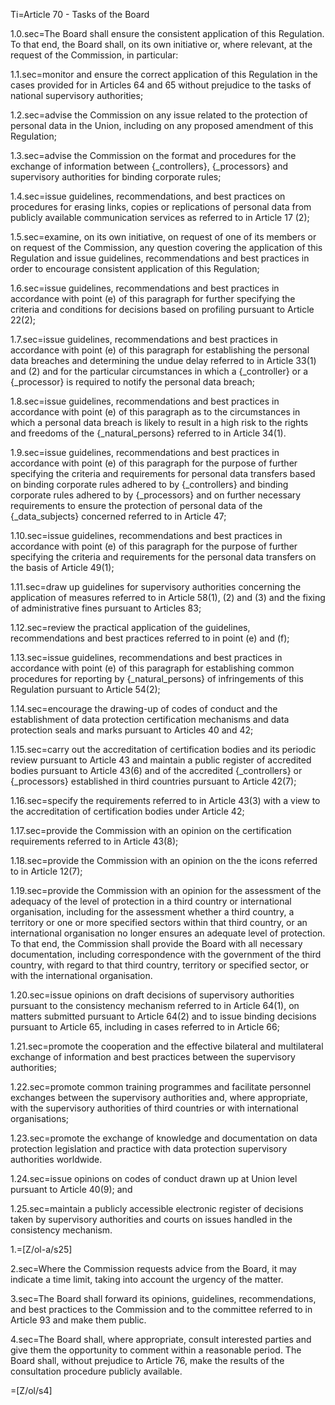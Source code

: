 Ti=Article 70 - Tasks of the Board

1.0.sec=The Board shall ensure the consistent application of this Regulation. To that end, the Board shall, on its own initiative or, where relevant, at the request of the Commission, in particular:

1.1.sec=monitor and ensure the correct application of this Regulation in the cases provided for in Articles 64 and 65 without prejudice to the tasks of national supervisory authorities;

1.2.sec=advise the Commission on any issue related to the protection of personal data in the Union, including on any proposed amendment of this Regulation;

1.3.sec=advise the Commission on the format and procedures for the exchange of information between {_controllers}, {_processors} and supervisory authorities for binding corporate rules;

1.4.sec=issue guidelines, recommendations, and best practices on procedures for erasing links, copies or replications of personal data from publicly available communication services as referred to in Article 17 (2);

1.5.sec=examine, on its own initiative, on request of one of its members or on request of the Commission, any question covering the application of this Regulation and issue guidelines, recommendations and best practices in order to encourage consistent application of this Regulation;

1.6.sec=issue guidelines, recommendations and best practices in accordance with point (e) of this paragraph for further specifying the criteria and conditions for decisions based on profiling pursuant to Article 22(2);

1.7.sec=issue guidelines, recommendations and best practices in accordance with point (e) of this paragraph for establishing the personal data breaches and determining the undue delay referred to in Article 33(1) and (2) and for the particular circumstances in which a {_controller} or a {_processor} is required to notify the personal data breach;

1.8.sec=issue guidelines, recommendations and best practices in accordance with point (e) of this paragraph as to the circumstances in which a personal data breach is likely to result in a high risk to the rights and freedoms of the {_natural_persons} referred to in Article 34(1).

1.9.sec=issue guidelines, recommendations and best practices in accordance with point (e) of this paragraph for the purpose of further specifying the criteria and requirements for personal data transfers based on binding corporate rules adhered to by {_controllers} and binding corporate rules adhered to by {_processors} and on further necessary requirements to ensure the protection of personal data of the {_data_subjects} concerned referred to in Article 47;

1.10.sec=issue guidelines, recommendations and best practices in accordance with point (e) of this paragraph for the purpose of further specifying the criteria and requirements for the personal data transfers on the basis of Article 49(1);

1.11.sec=draw up guidelines for supervisory authorities concerning the application of measures referred to in Article 58(1), (2) and (3) and the fixing of administrative fines pursuant to Articles 83;

1.12.sec=review the practical application of the guidelines, recommendations and best practices referred to in point (e) and (f);

1.13.sec=issue guidelines, recommendations and best practices in accordance with point (e) of this paragraph for establishing common procedures for reporting by {_natural_persons} of infringements of this Regulation pursuant to Article 54(2);

1.14.sec=encourage the drawing-up of codes of conduct and the establishment of data protection certification mechanisms and data protection seals and marks pursuant to Articles 40 and 42;

1.15.sec=carry out the accreditation of certification bodies and its periodic review pursuant to Article 43 and maintain a public register of accredited bodies pursuant to Article 43(6) and of the accredited {_controllers} or {_processors} established in third countries pursuant to Article 42(7);

1.16.sec=specify the requirements referred to in Article 43(3) with a view to the accreditation of certification bodies under Article 42;

1.17.sec=provide the Commission with an opinion on the certification requirements referred to in Article 43(8);

1.18.sec=provide the Commission with an opinion on the the icons referred to in Article 12(7);

1.19.sec=provide the Commission with an opinion for the assessment of the adequacy of the level of protection in a third country or international organisation, including for the assessment whether a third country, a territory or one or more specified sectors within that third country, or an international organisation no longer ensures an adequate level of protection. To that end, the Commission shall provide the Board with all necessary documentation, including correspondence with the government of the third country, with regard to that third country, territory or specified sector, or with the international organisation.

1.20.sec=issue opinions on draft decisions of supervisory authorities pursuant to the consistency mechanism referred to in Article 64(1), on matters submitted pursuant to Article 64(2) and to issue binding decisions pursuant to Article 65, including in cases referred to in Article 66;

1.21.sec=promote the cooperation and the effective bilateral and multilateral exchange of information and best practices between the supervisory authorities;

1.22.sec=promote common training programmes and facilitate personnel exchanges between the supervisory authorities and, where appropriate, with the supervisory authorities of third countries or with international organisations;

1.23.sec=promote the exchange of knowledge and documentation on data protection legislation and practice with data protection supervisory authorities worldwide.

1.24.sec=issue opinions on codes of conduct drawn up at Union level pursuant to Article 40(9); and

1.25.sec=maintain a publicly accessible electronic register of decisions taken by supervisory authorities and courts on issues handled in the consistency mechanism.

1.=[Z/ol-a/s25]

2.sec=Where the Commission requests advice from the Board, it may indicate a time limit, taking into account the urgency of the matter.

3.sec=The Board shall forward its opinions, guidelines, recommendations, and best practices to the Commission and to the committee referred to in Article 93 and make them public.

4.sec=The Board shall, where appropriate, consult interested parties and give them the opportunity to comment within a reasonable period. The Board shall, without prejudice to Article 76, make the results of the consultation procedure publicly available.

=[Z/ol/s4]
